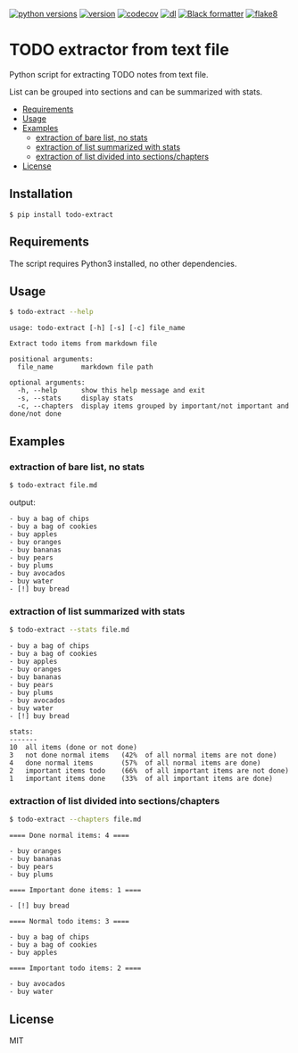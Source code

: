 <!-- badges -->
[![python versions](https://img.shields.io/pypi/pyversions/todo_extract.svg)](https://pypi.org/project/todo_extract)
[![version](https://img.shields.io/pypi/v/todo_extract.svg)](https://pypi.org/project/todo_extract)
[![codecov](https://codecov.io/gh/izikeros/todo_extract/branch/main/graph/badge.svg)](https://codecov.io/gh/izikeros/todo_extract)
[![dl](https://img.shields.io/pypi/dm/todo_extract)](https://pypi.org/project/todo_extract)
[![Black formatter](https://github.com/izikeros/todo-extractor/actions/workflows/black.yml/badge.svg)](https://github.com/izikeros/todo-extractor/actions/workflows/black.yml)
[![flake8](https://github.com/izikeros/todo-extractor/actions/workflows/flake8.yml/badge.svg)](https://github.com/izikeros/todo-extractor/actions/workflows/flake8.yml)
<!-- end of badges -->

# TODO extractor from text file
Python script for extracting TODO notes from text file.

List can be grouped into sections and can be summarized with stats.


- [Requirements](#requirements)
- [Usage](#usage)
- [Examples](#examples)
  - [extraction of bare list, no stats](#extraction-of-bare-list-no-stats)
  - [extraction of list summarized with stats](#extraction-of-list-summarized-with-stats)
  - [extraction of list divided into sections/chapters](#extraction-of-list-divided-into-sectionschapters)
- [License](#license)


## Installation
```
$ pip install todo-extract
```

## Requirements
The script requires Python3 installed, no other dependencies.

## Usage
```sh
$ todo-extract --help
```

```
usage: todo-extract [-h] [-s] [-c] file_name

Extract todo items from markdown file

positional arguments:
  file_name       markdown file path

optional arguments:
  -h, --help      show this help message and exit
  -s, --stats     display stats
  -c, --chapters  display items grouped by important/not important and done/not done
```

## Examples

### extraction of bare list, no stats
```sh
$ todo-extract file.md
```

output:
```
- buy a bag of chips
- buy a bag of cookies
- buy apples
- buy oranges
- buy bananas
- buy pears
- buy plums
- buy avocados
- buy water
- [!] buy bread
```

### extraction of list summarized with stats
```sh
$ todo-extract --stats file.md
```

```
- buy a bag of chips
- buy a bag of cookies
- buy apples
- buy oranges
- buy bananas
- buy pears
- buy plums
- buy avocados
- buy water
- [!] buy bread

stats:
-------
10  all items (done or not done)
3   not done normal items   (42%  of all normal items are not done)
4   done normal items       (57%  of all normal items are done)
2   important items todo    (66%  of all important items are not done)
1   important items done    (33%  of all important items are done)
```
### extraction of list divided into sections/chapters
```sh
$ todo-extract --chapters file.md
```

```
==== Done normal items: 4 ====

- buy oranges
- buy bananas
- buy pears
- buy plums

==== Important done items: 1 ====

- [!] buy bread

==== Normal todo items: 3 ====

- buy a bag of chips
- buy a bag of cookies
- buy apples

==== Important todo items: 2 ====

- buy avocados
- buy water
```
## License
MIT
